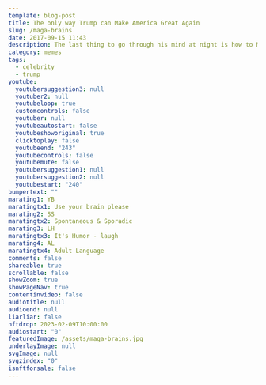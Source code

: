 ```yaml
---
template: blog-post
title: The only way Trump can Make America Great Again
slug: /maga-brains
date: 2017-09-15 11:43
description: The last thing to go through his mind at night is how to Make America Great Again.
category: memes
tags:
  - celebrity
  - trump
youtube:
  youtubersuggestion3: null
  youtuber2: null
  youtubeloop: true
  customcontrols: false
  youtuber: null
  youtubeautostart: false
  youtubeshoworiginal: true
  clicktoplay: false
  youtubeend: "243"
  youtubecontrols: false
  youtubemute: false
  youtubersuggestion1: null
  youtubersuggestion2: null
  youtubestart: "240"
bumpertext: ""
marating1: YB
maratingtx1: Use your brain please
marating2: SS
maratingtx2: Spontaneous & Sporadic
marating3: LH
maratingtx3: It's Humor - laugh
marating4: AL
maratingtx4: Adult Language
comments: false
shareable: true
scrollable: false
showZoom: true
showPageNav: true
contentinvideo: false
audiotitle: null
audioend: null
liarliar: false
nftdrop: 2023-02-09T10:00:00
audiostart: "0"
featuredImage: /assets/maga-brains.jpg
underlayImage: null
svgImage: null
svgzindex: "0"
isnftforsale: false
---
```









<!-- https://youtu.be/VgdB9QYKeyM -->

<!-- XjuLZwlDxh8 -->